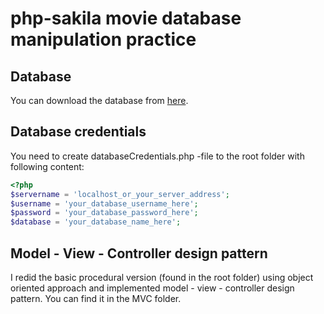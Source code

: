 # php-sakila movie database manipulation practice
## Database
You can download the database from [here](https://dev.mysql.com/doc/index-other.html).
## Database credentials
You need to create databaseCredentials.php -file to the root folder with following content:
```php
<?php
$servername = 'localhost_or_your_server_address';
$username = 'your_database_username_here';
$password = 'your_database_password_here';
$database = 'your_database_name_here';
```
## Model - View - Controller design pattern
I redid the basic procedural version (found in the root folder) using object oriented approach and implemented model - view - controller design pattern. You can find it in the MVC folder.
